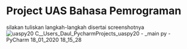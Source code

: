 # Project UAS Bahasa Pemrograman
silakan tuliskan langkah-langkah disertai screenshotnya
![uaspy20  C__Users_Daul_PycharmProjects_uaspy20  -  _main py - PyCharm 18_01_2020 18_15_28](https://user-images.githubusercontent.com/53391777/72662861-9915e400-3a1e-11ea-9633-d276e06d512a.png)
